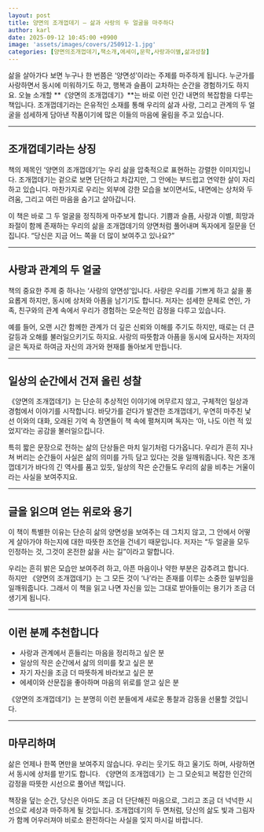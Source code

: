 ```yaml
---
layout: post
title: 양면의 조개껍데기 – 삶과 사랑의 두 얼굴을 마주하다
author: karl
date: 2025-09-12 10:45:00 +0900
image: 'assets/images/covers/250912-1.jpg'
categories: [양면의조개껍데기,책소개,에세이,문학,사랑과이별,삶과성찰]
---
```


삶을 살아가다 보면 누구나 한 번쯤은 ‘양면성’이라는 주제를 마주하게 됩니다. 누군가를 사랑하면서 동시에 미워하기도 하고, 행복과 슬픔이 교차하는 순간을 경험하기도 하지요. 오늘 소개할 **《양면의 조개껍데기》**는 바로 이런 인간 내면의 복잡함을 다루는 책입니다. 조개껍데기라는 은유적인 소재를 통해 우리의 삶과 사랑, 그리고 관계의 두 얼굴을 섬세하게 담아낸 작품이기에 많은 이들의 마음에 울림을 주고 있습니다.  

---

## 조개껍데기라는 상징

책의 제목인 ‘양면의 조개껍데기’는 우리 삶을 압축적으로 표현하는 강렬한 이미지입니다. 조개껍데기는 겉으로 보면 단단하고 차갑지만, 그 안에는 부드럽고 연약한 살이 자리하고 있습니다. 마찬가지로 우리는 외부에 강한 모습을 보이면서도, 내면에는 상처와 두려움, 그리고 여린 마음을 숨기고 살아갑니다.  

이 책은 바로 그 두 얼굴을 정직하게 마주보게 합니다. 기쁨과 슬픔, 사랑과 이별, 희망과 좌절이 함께 존재하는 우리의 삶을 조개껍데기의 양면처럼 풀어내며 독자에게 질문을 던집니다. “당신은 지금 어느 쪽을 더 많이 보여주고 있나요?”  

---

## 사랑과 관계의 두 얼굴

책의 중요한 주제 중 하나는 ‘사랑의 양면성’입니다. 사랑은 우리를 기쁘게 하고 삶을 풍요롭게 하지만, 동시에 상처와 아픔을 남기기도 합니다. 저자는 섬세한 문체로 연인, 가족, 친구와의 관계 속에서 우리가 경험하는 모순적인 감정을 다루고 있습니다.  

예를 들어, 오랜 시간 함께한 관계가 더 깊은 신뢰와 이해를 주기도 하지만, 때로는 더 큰 갈등과 오해를 불러일으키기도 하지요. 사랑의 따뜻함과 아픔을 동시에 묘사하는 저자의 글은 독자로 하여금 자신의 과거와 현재를 돌아보게 만듭니다.  

---

## 일상의 순간에서 건져 올린 성찰

《양면의 조개껍데기》는 단순히 추상적인 이야기에 머무르지 않고, 구체적인 일상과 경험에서 이야기를 시작합니다. 바닷가를 걷다가 발견한 조개껍데기, 우연히 마주친 낯선 이와의 대화, 오래된 기억 속 장면들이 책 속에 펼쳐지며 독자는 ‘아, 나도 이런 적 있었지’라는 공감을 불러일으킵니다.  

특히 짧은 문장으로 전하는 삶의 단상들은 마치 일기처럼 다가옵니다. 우리가 흔히 지나쳐 버리는 순간들이 사실은 삶의 의미를 가득 담고 있다는 것을 일깨워줍니다. 작은 조개껍데기가 바다의 긴 역사를 품고 있듯, 일상의 작은 순간들도 우리의 삶을 비추는 거울이라는 사실을 보여주지요.  

---

## 글을 읽으며 얻는 위로와 용기

이 책이 특별한 이유는 단순히 삶의 양면성을 보여주는 데 그치지 않고, 그 안에서 어떻게 살아가야 하는지에 대한 따뜻한 조언을 건네기 때문입니다. 저자는 “두 얼굴을 모두 인정하는 것, 그것이 온전한 삶을 사는 길”이라고 말합니다.  

우리는 흔히 밝은 모습만 보여주려 하고, 아픈 마음이나 약한 부분은 감추려고 합니다. 하지만 《양면의 조개껍데기》는 그 모든 것이 ‘나’라는 존재를 이루는 소중한 일부임을 일깨워줍니다. 그래서 이 책을 읽고 나면 자신을 있는 그대로 받아들이는 용기가 조금 더 생기게 됩니다.  

---

## 이런 분께 추천합니다

- 사랑과 관계에서 흔들리는 마음을 정리하고 싶은 분  
- 일상의 작은 순간에서 삶의 의미를 찾고 싶은 분  
- 자기 자신을 조금 더 따뜻하게 바라보고 싶은 분  
- 에세이와 산문집을 좋아하며 마음의 위로를 얻고 싶은 분  

《양면의 조개껍데기》는 분명히 이런 분들에게 새로운 통찰과 감동을 선물할 것입니다.  

---

## 마무리하며

삶은 언제나 한쪽 면만을 보여주지 않습니다. 우리는 웃기도 하고 울기도 하며, 사랑하면서 동시에 상처를 받기도 합니다. 《양면의 조개껍데기》는 그 모순되고 복잡한 인간의 감정을 따뜻한 시선으로 풀어낸 책입니다.  

책장을 덮는 순간, 당신은 아마도 조금 더 단단해진 마음으로, 그리고 조금 더 넉넉한 시선으로 세상과 마주하게 될 것입니다. 조개껍데기의 두 면처럼, 당신의 삶도 빛과 그림자가 함께 어우러져야 비로소 완전하다는 사실을 잊지 마시길 바랍니다.  

